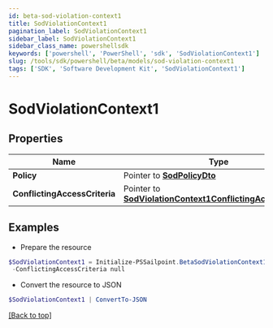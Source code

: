 ```yaml
---
id: beta-sod-violation-context1
title: SodViolationContext1
pagination_label: SodViolationContext1
sidebar_label: SodViolationContext1
sidebar_class_name: powershellsdk
keywords: ['powershell', 'PowerShell', 'sdk', 'SodViolationContext1'] 
slug: /tools/sdk/powershell/beta/models/sod-violation-context1
tags: ['SDK', 'Software Development Kit', 'SodViolationContext1']
---
```



# SodViolationContext1

## Properties

Name | Type | Description | Notes
------------ | ------------- | ------------- | -------------
**Policy** |  Pointer to [**SodPolicyDto**](sod-policy-dto) |  | [optional] 
**ConflictingAccessCriteria** |  Pointer to [**SodViolationContext1ConflictingAccessCriteria**](sod-violation-context1-conflicting-access-criteria) |  | [optional] 

## Examples

- Prepare the resource
```powershell
$SodViolationContext1 = Initialize-PSSailpoint.BetaSodViolationContext1  -Policy null `
 -ConflictingAccessCriteria null
```

- Convert the resource to JSON
```powershell
$SodViolationContext1 | ConvertTo-JSON
```


[[Back to top]](#) 

